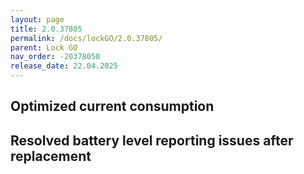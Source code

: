 ```yaml
---
layout: page
title: 2.0.37805
permalink: /docs/lockGO/2.0.37805/
parent: Lock GO
nav_order: -20378050
release_date: 22.04.2025
---
```


## Optimized current consumption
## Resolved battery level reporting issues after replacement
